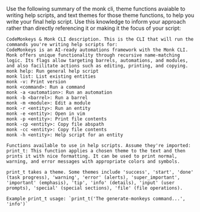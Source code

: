 Use the following summary of the monk cli, theme functions avaiable to writing help scripts, and text themes for those theme functions, to help you write your final help script. Use this knowledge to inform your approach rather than directly referencing it or making it the focus of your script:

```
CodeMonkeys & Monk CLI description. This is the CLI that will run the commands you're writing help scripts for:
CodeMonkeys is an AI-ready automations framework with the Monk CLI. Monk offers unique functionality through recursive name-matching logic. Its flags allow targeting barrels, automations, and modules, and also facilitate actions such as editing, printing, and copying. 
monk help: Run general help script
monk list: List existing entities
monk -v: Print version
monk <command>: Run a command
monk -a <automation>: Run an automation
monk -b <barrel>: Run a barrel
monk -m <module>: Edit a module
monk -r <entity>: Run an entity
monk -e <entity>: Open in vim
monk -p <entity>: Print file contents
monk -cp <entity>: Copy file abspath
monk -cc <entity>: Copy file contents
monk -h <entity>: Help script for an entity

Functions available to use in help scripts. Assume they're imported:
print_t: This function applies a chosen theme to the text and then prints it with nice formatting. It can be used to print normal, warning, and error messages with appropriate colors and symbols.

print_t takes a theme. Some themes include 'success', 'start', 'done' (task progress), 'warning', 'error' (alerts), 'super_important', 'important' (emphasis), 'tip', 'info' (details), 'input' (user prompts), 'special' (special sections), 'file' (file operations).

Example print_t usage: `print_t('The generate-monkeys command...', 'info')`
```